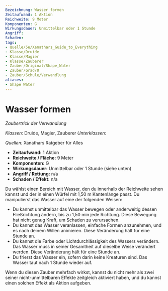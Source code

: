 ```yaml
---
Bezeichnung: Wasser formen
Zeitaufwand: 1 Aktion
Reichweite: 9 Meter
Komponenten: G
Wirkungsdauer: Unmittelbar oder 1 Stunde
Angriff: 
Schaden: 
tags: 
- Quelle/5e/Xanathars_Guide_to_Everything
- Klasse/Druide
- Klasse/Magier
- Klasse/Zauberer
- Zauber/Original/Shape_Water
- Zauber/Grad/0
- Zauber/Schule/Verwandlung
aliases: 
- Shape Water
---
```

# Wasser formen
_Zaubertrick der Verwandlung_

_Klassen:_ Druide, Magier, Zauberer
_Unterklassen:_

_Quellen:_ Xanathars Ratgeber für Alles

- **Zeitaufwand:** 1 Aktion
- **Reichweite / Fläche:** 9 Meter
- **Komponenten:** G
- **Wirkungsdauer:** Unmittelbar oder 1 Stunde (siehe unten)
- **Angriff / Rettung:** n/a
- **Schaden / Effekt:**  n/a

Du wählst einen Bereich mit Wasser, den du innerhalb der Reichweite sehen kannst und der in einen Würfel mit 1,50 m Kantenlänge passt. Du manipulierst das Wasser auf eine der folgenden Weisen:

- Du kannst unmittelbar das Wasser bewegen oder anderweitig dessen Fließrichtung ändern, bis zu 1,50 min jede Richtung. Diese Bewegung hat nicht genug Kraft, um Schaden zu verursachen.
- Du kannst das Wasser veranlassen, einfache Formen anzunehmen, und es nach deinem Willen animieren. Diese Veränderung hält für eine Stunde an.
- Du kannst die Farbe oder Lichtdurchlässigkeit des Wassers verändern. Das Wasser muss in seiner Gesamtheit auf dieselbe Weise verändert werden. Diese Veränderung hält für eine Stunde an.
- Du frierst das Wasser ein, sofern darin keine Kreaturen sind. Das Wasser taut nach 1 Stunde wieder auf.

Wenn du diesen Zauber mehrfach wirkst, kannst du nicht mehr als zwei seiner nicht-unmittelbaren Effekte zeitgleich aktiviert haben, und du kannst einen solchen Effekt als Aktion aufgeben.